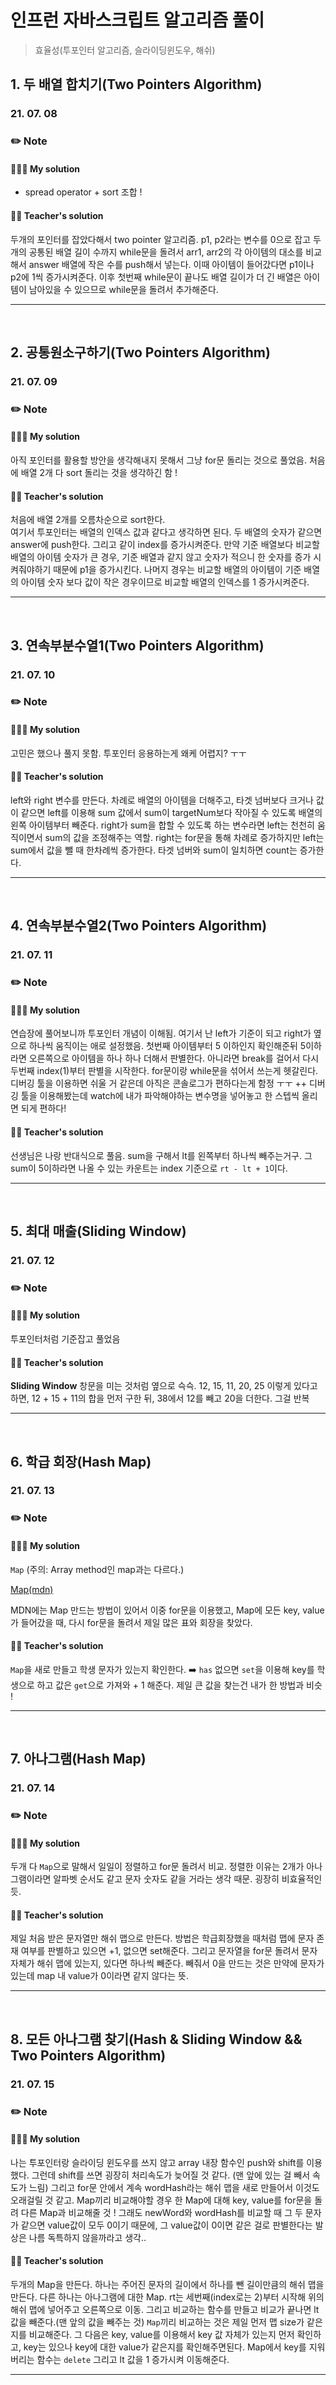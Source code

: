 # 인프런 자바스크립트 알고리즘 풀이

> 효율성(투포인터 알고리즘, 슬라이딩윈도우, 해쉬)

## 1. 두 배열 합치기(Two Pointers Algorithm)

### 21. 07. 08

### ✏️ Note

#### 👩🏻‍💻 My solution

- spread operator + sort 조합 !

#### 👨‍🏫 Teacher's solution

두개의 포인터를 잡았다해서 two pointer 알고리즘.
p1, p2라는 변수를 0으로 잡고 두 개의 공통된 배열 길이 수까지 while문을 돌려서 arr1, arr2의 각 아이템의 대소를 비교해서 answer 배열에 작은 수를 push해서 넣는다. 이때 아이템이 들어갔다면 p1이나 p2에 1씩 증가시켜준다.
이후 첫번째 while문이 끝나도 배열 길이가 더 긴 배열은 아이템이 남아있을 수 있으므로 while문을 돌려서 추가해준다.

---

<br>

## 2. 공통원소구하기(Two Pointers Algorithm)

### 21. 07. 09

### ✏️ Note

#### 👩🏻‍💻 My solution

아직 포인터를 활용할 방안을 생각해내지 못해서 그냥 for문 돌리는 것으로 풀었음.
처음에 배열 2개 다 sort 돌리는 것을 생각하긴 함 !

#### 👨‍🏫 Teacher's solution

처음에 배열 2개를 오름차순으로 sort한다.  
여기서 투포인터는 배열의 인덱스 값과 같다고 생각하면 된다.
두 배열의 숫자가 같으면 answer에 push한다. 그리고 같이 index를 증가시켜준다.
만약 기준 배열보다 비교할 배열의 아이템 숫자가 큰 경우, 기준 배열과 같지 않고 숫자가 적으니 한 숫자를 증가 시켜줘야하기 때문에 p1을 증가시킨다.
나머지 경우는 비교할 배열의 아이템이 기준 배열의 아이템 숫자 보다 값이 작은 경우이므로 비교할 배열의 인덱스를 1 증가시켜준다.

---

<br>

## 3. 연속부분수열1(Two Pointers Algorithm)

### 21. 07. 10

### ✏️ Note

#### 👩🏻‍💻 My solution

고민은 했으나 풀지 못함. 투포인터 응용하는게 왜케 어렵지? ㅜㅜ

#### 👨‍🏫 Teacher's solution

left와 right 변수를 만든다.
차례로 배열의 아이템을 더해주고, 타겟 넘버보다 크거나 값이 같으면 left를 이용해 sum 값에서 sum이 targetNum보다 작아질 수 있도록 배열의 왼쪽 아이템부터 빼준다.
right가 sum을 합할 수 있도록 하는 변수라면 left는 천천히 움직이면서 sum의 값을 조정해주는 역할.
right는 for문을 통해 차례로 증가하지만 left는 sum에서 값을 뺄 때 한차례씩 증가한다.
타겟 넘버와 sum이 일치하면 count는 증가한다.

---

<br>

## 4. 연속부분수열2(Two Pointers Algorithm)

### 21. 07. 11

### ✏️ Note

#### 👩🏻‍💻 My solution

연습장에 풀어보니까 투포인터 개념이 이해됨.
여기서 난 left가 기준이 되고 right가 옆으로 하나씩 움직이는 애로 설정했음.
첫번째 아이템부터 5 이하인지 확인해준뒤 5이하라면 오른쪽으로 아이템을 하나 하나 더해서 판별한다.
아니라면 break를 걸어서 다시 두번째 index(1)부터 판별을 시작한다.
for문이랑 while문을 섞어서 쓰는게 헷갈린다.
디버깅 툴을 이용하면 쉬울 거 같은데 아직은 콘솔로그가 편하다는게 함정 ㅜㅜ
++ 디버깅 툴을 이용해봤는데 watch에 내가 파악해야하는 변수명을 넣어놓고 한 스텝씩 올리면 되게 편하다!

#### 👨‍🏫 Teacher's solution

선생님은 나랑 반대식으로 풀음.
sum을 구해서 lt를 왼쪽부터 하나씩 빼주는거구.
그 sum이 5이하라면 나올 수 있는 카운트는 index 기준으로 `rt - lt + 1`이다.

---

<br>

## 5. 최대 매출(Sliding Window)

### 21. 07. 12

### ✏️ Note

#### 👩🏻‍💻 My solution

투포인터처럼 기준잡고 풀었음

#### 👨‍🏫 Teacher's solution

**Sliding Window**
창문을 미는 것처럼 옆으로 슥슥.
12, 15, 11, 20, 25 이렇게 있다고 하면,
12 + 15 + 11의 합을 먼저 구한 뒤, 38에서 12를 빼고 20을 더한다. 그걸 반복

---

<br>

## 6. 학급 회장(Hash Map)

### 21. 07. 13

### ✏️ Note

#### 👩🏻‍💻 My solution

`Map` (주의: Array method인 map과는 다르다.)

[Map(mdn)]('https://developer.mozilla.org/en-US/docs/Web/JavaScript/Reference/Global_Objects/Map)

MDN에는 Map 만드는 방법이 있어서 이중 for문을 이용했고,
Map에 모든 key, value가 들어갔을 때,
다시 for문을 돌려서 제일 많은 표와 회장을 찾았다.

#### 👨‍🏫 Teacher's solution

`Map`을 새로 만들고 학생 문자가 있는지 확인한다. ➡️ `has`
없으면 `set`을 이용해 key를 학생으로 하고 값은 `get`으로 가져와 + 1 해준다.
제일 큰 값을 찾는건 내가 한 방법과 비슷 !

---

<br>

## 7. 아나그램(Hash Map)

### 21. 07. 14

### ✏️ Note

#### 👩🏻‍💻 My solution

두개 다 `Map`으로 말해서 일일이 정렬하고 for문 돌려서 비교.
정렬한 이유는 2개가 아나그램이라면 알파벳 순서도 같고 문자 숫자도 같을 거라는 생각 때문.
굉장히 비효율적인듯.

#### 👨‍🏫 Teacher's solution

제일 처음 받은 문자열만 해쉬 맵으로 만든다.
방법은 학급회장했을 때처럼 맵에 문자 존재 여부를 판별하고 있으면 +1, 없으면 set해준다.
그리고 문자열을 for문 돌려서 문자 자체가 해쉬 맵에 있는지, 있다면 하나씩 빼준다.
빼줘서 0을 만드는 것은 만약에 문자가 있는데 map 내 value가 0이라면 같지 않다는 뜻.

---

<br>

## 8. 모든 아나그램 찾기(Hash & Sliding Window && Two Pointers Algorithm)

### 21. 07. 15

### ✏️ Note

#### 👩🏻‍💻 My solution

나는 투포인터랑 슬라이딩 윈도우를 쓰지 않고 array 내장 함수인 push와 shift를 이용했다.
그런데 shift를 쓰면 굉장히 처리속도가 늦어질 것 같다. (맨 앞에 있는 걸 빼서 속도가 느림)
그리고 for문 안에서 계속 wordHash라는 해쉬 맵을 새로 만들어서 이것도 오래걸릴 것 같고.
Map끼리 비교해야할 경우 한 Map에 대해 key, value를 for문을 돌려 다른 Map과 비교해줄 것 !
그래도 newWord와 wordHash를 비교할 때 그 두 문자가 같으면 value값이 모두 0이기 때문에,
그 value값이 0이면 같은 걸로 판별한다는 발상은 나름 독특하지 않을까라고 생각..

#### 👨‍🏫 Teacher's solution

두개의 Map을 만든다.
하나는 주어진 문자의 길이에서 하나를 뺀 길이만큼의 해쉬 맵을 만든다.
다른 하나는 아나그램에 대한 Map.
rt는 세번째(index로는 2)부터 시작해 위의 해쉬 맵에 넣어주고 오른쪽으로 이동.
그리고 비교하는 함수를 만들고 비교가 끝나면 lt 값을 빼준다.(맨 앞의 값을 빼주는 것)
`Map`끼리 비교하는 것은 제일 먼저 맵 size가 같은지를 비교해준다.
그 다음은 key, value를 이용해서 key 값 자체가 있는지 먼저 확인하고,
key는 있으나 key에 대한 value가 같은지를 확인해주면된다.
Map에서 key를 지워버리는 함수는 `delete`
그리고 lt 값을 1 증가시켜 이동해준다.

---

<br>
